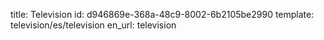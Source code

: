 title: Television
id: d946869e-368a-48c9-8002-6b2105be2990
template: television/es/television
en_url: television